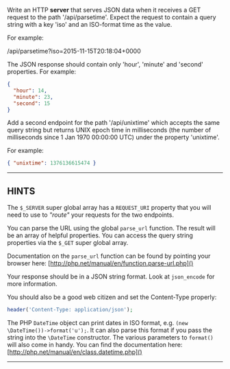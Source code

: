 Write an HTTP **server** that serves JSON data when it receives a GET request to the path '/api/parsetime'. Expect the request to contain a query string with a key 'iso' and an ISO-format time as the value.

For example:

  /api/parsetime?iso=2015-11-15T20:18:04+0000

The JSON response should contain only 'hour', 'minute' and 'second' properties. For example:

```json
{
  "hour": 14,
  "minute": 23,
  "second": 15
}
```

Add a second endpoint for the path '/api/unixtime' which accepts the same query string but returns UNIX epoch time in milliseconds (the number of milliseconds since 1 Jan 1970 00:00:00 UTC) under the property 'unixtime'.

For example:

```json
{ "unixtime": 1376136615474 }
```

----------------------------------------------------------------------
## HINTS

The `$_SERVER` super global array has a `REQUEST_URI` property that you will need to use to *"route"* your requests for the two endpoints.

You can parse the URL using the global `parse_url` function. The result will be an array of helpful properties.
You can access the query string properties via the `$_GET` super global array.

Documentation on the `parse_url` function can be found by pointing your browser here:
    [http://php.net/manual/en/function.parse-url.php]()
  
Your response should be in a JSON string format. Look at `json_encode` for more information.

You should also be a good web citizen and set the Content-Type properly:

```php
header('Content-Type: application/json');
```

The PHP `DateTime` object can print dates in ISO format, e.g. `(new \DateTime())->format('u');`. It can also parse this format if you pass the string into the `\DateTime` constructor. The various parameters to `format()` will also
come in handy. You can find the documentation here:
    [http://php.net/manual/en/class.datetime.php]()

----------------------------------------------------------------------